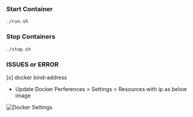 ### Start Container
`````
./run.sh
`````

### Stop Containers
`````
./stop.sh
`````

###  ISSUES or ERROR
[x] docker bind-address
- Update Docker Perferences > Settings > Resources with ip as below image

![Docker Settings](https://github.com/krishnamanchikalapudi/developer.info/blob/develop/database/mysql/images/docker-settings.png)
